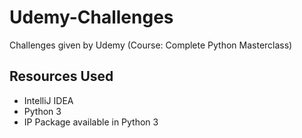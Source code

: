 # Udemy-Challenges
Challenges given by Udemy (Course: Complete Python Masterclass)

## Resources Used

* IntelliJ IDEA
* Python 3
* IP Package available in Python 3
